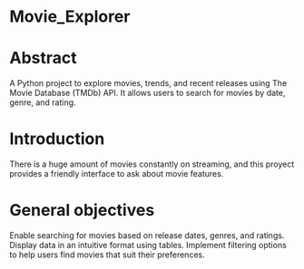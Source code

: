 # Movie_Explorer


# Abstract
A Python project to explore movies, trends, and recent releases using The Movie Database (TMDb) API. It allows users to search for movies by date, genre, and rating.

# Introduction
There is a huge amount of movies constantly on streaming, and this proyect provides a friendly interface to ask about movie features. 

# General objectives
Enable searching for movies based on release dates, genres, and ratings.
Display data in an intuitive format using tables.
Implement filtering options to help users find movies that suit their preferences.
